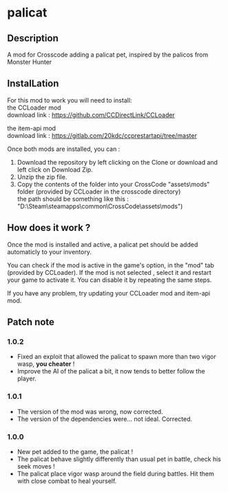 # palicat
## Description
A mod for Crosscode adding a palicat pet, inspired by the palicos from Monster Hunter

## InstalLation
For this mod to work you will need to install:  
the CCLoader mod  
	download link : https://github.com/CCDirectLink/CCLoader

the item-api mod  
	download link : https://gitlab.com/20kdc/ccprestartapi/tree/master
	
Once both mods are installed, you can : 
1. Download the repository by left clicking on the Clone or download and left click on Download Zip.
2. Unzip the zip file.
3. Copy the contents of the folder into your CrossCode "assets\mods" folder (provided by CCLoader in the crosscode directory)  
	the path should be something like this : "D:\Steam\steamapps\common\CrossCode\assets\mods")

## How does it work ?
Once the mod is installed and active, a palicat pet should be added automaticly to your inventory.

You can check if the mod is active in the game's option, in the "mod" tab (provided by CCLoader).
If the mod is not selected , select it and restart your game to activate it. You can disable it by repeating the same steps.

If you have any problem, try updating your CCLoader mod and item-api mod.

## Patch note

### 1.0.2
- Fixed an exploit that allowed the palicat to spawn more than two vigor wasp, **you cheater** !
- Improve the AI of the palicat a bit, it now tends to better follow the player.

### 1.0.1
- The version of the mod was wrong, now corrected.
- The version of the dependencies were... not ideal. Corrected.

### 1.0.0
- New pet added to the game, the palicat !
- The palicat behave slightly differently than usual pet in battle, check his seek moves !
- The palicat place vigor wasp around the field during battles. Hit them with close combat to heal yourself.